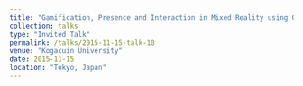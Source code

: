 ```yaml
---
title: "Gamification, Presence and Interaction in Mixed Reality using Geometric Algebra"
collection: talks
type: "Invited Talk"
permalink: /talks/2015-11-15-talk-10
venue: "Kogacuin University"
date: 2015-11-15
location: "Tokyo, Japan"
---
```

